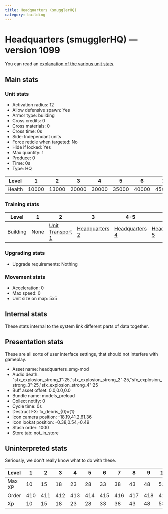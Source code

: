 ```yaml
---
title: Headquarters (smugglerHQ)
category: building
---
```


# Headquarters (smugglerHQ) — version 1099

You can read an [explanation  of the various unit stats](unitexplained.md).

## Main stats

### Unit stats

  * Activation radius: 12
  * Allow defensive spawn: Yes
  * Armor type: building
  * Cross credits: 0
  * Cross materials: 0
  * Cross time: 0s
  * Side: Independant units
  * Force reticle when targeted: No
  * Hide if locked: Yes
  * Max quantity: 1
  * Produce: 0
  * Time: 0s
  * Type: HQ

|Level |1    |2    |3    |4    |5    |6    |7    |8    |9    |10   |
|------|-----|-----|-----|-----|-----|-----|-----|-----|-----|-----|
|Health|10000|13000|20000|30000|35000|40000|45000|50000|55000|60000|


### Training stats

|Level   |1   |2                                        |3                                |4-5                              |6                                |7                                |8                                |9                                |10                               |
|--------|----|-----------------------------------------|---------------------------------|---------------------------------|---------------------------------|---------------------------------|---------------------------------|---------------------------------|---------------------------------|
|Building|None|[Unit Transport 1](smugglerStarport.html)|[Headquarters 2](smugglerHQ.html)|[Headquarters 4](smugglerHQ.html)|[Headquarters 5](smugglerHQ.html)|[Headquarters 6](smugglerHQ.html)|[Headquarters 7](smugglerHQ.html)|[Headquarters 8](smugglerHQ.html)|[Headquarters 9](smugglerHQ.html)|


### Upgrading stats

  * Upgrade requirements: Nothing

### Movement stats

  * Acceleration: 0
  * Max speed: 0
  * Unit size on map: 5x5

## Internal stats

These stats internal to the system link different parts of data together.


## Presentation stats

These are all sorts of user interface settings, that should not interfere with gameplay.

  * Asset name: headquarters_smg-mod
  * Audio death: "sfx_explosion_strong_1":25,"sfx_explosion_strong_2":25,"sfx_explosion_strong_3":25,"sfx_explosion_strong_4":25
  * Buff asset offset: 0.0,0.0,0.0
  * Bundle name: models_preload
  * Collect notify: 0
  * Cycle time: 0s
  * Destruct FX: fx_debris_{0}x{1}
  * Icon camera position: -18.19,41.2,61.36
  * Icon lookat position: -0.38,0.54,-0.49
  * Stash order: 1000
  * Store tab: not_in_store

## Uninterpreted stats

Seriously, we don't really know what to do with these.

|Level |1  |2  |3  |4  |5  |6  |7  |8  |9  |10 |
|------|---|---|---|---|---|---|---|---|---|---|
|Max XP|10 |15 |18 |23 |28 |33 |38 |43 |48 |53 |
|Order |410|411|412|413|414|415|416|417|418|419|
|Xp    |10 |15 |18 |23 |28 |33 |38 |43 |48 |53 |


